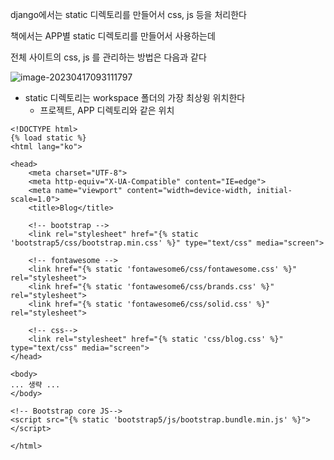 django에서는 static 디렉토리를 만들어서 css, js 등을 처리한다

책에서는 APP별 static 디렉토리를 만들어서 사용하는데 

전체 사이트의 css, js 를 관리하는 방법은 다음과 같다



![image-20230417093111797](D:\workspace\lab\Assets\image-20230417093111797.png)

* static 디렉토리는 workspace 폴더의 가장 최상윙 위치한다
  * 프로젝트, APP 디렉토리와 같은 위치

```django
<!DOCTYPE html>
{% load static %}
<html lang="ko">

<head>
    <meta charset="UTF-8">
    <meta http-equiv="X-UA-Compatible" content="IE=edge">
    <meta name="viewport" content="width=device-width, initial-scale=1.0">
    <title>Blog</title>

    <!-- bootstrap -->
    <link rel="stylesheet" href="{% static 'bootstrap5/css/bootstrap.min.css' %}" type="text/css" media="screen">

    <!-- fontawesome -->
    <link href="{% static 'fontawesome6/css/fontawesome.css' %}" rel="stylesheet">
    <link href="{% static 'fontawesome6/css/brands.css' %}" rel="stylesheet">
    <link href="{% static 'fontawesome6/css/solid.css' %}" rel="stylesheet">

    <!-- css-->
    <link rel="stylesheet" href="{% static 'css/blog.css' %}" type="text/css" media="screen">
</head>

<body>
... 생략 ...
</body>

<!-- Bootstrap core JS-->
<script src="{% static 'bootstrap5/js/bootstrap.bundle.min.js' %}"></script>

</html>
```

